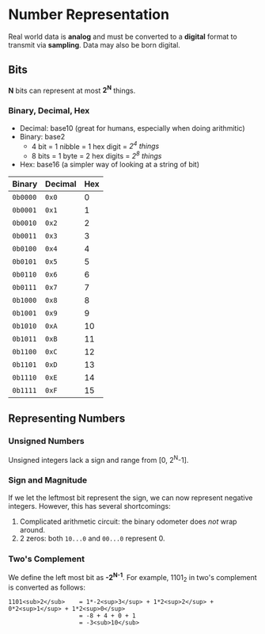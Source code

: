 # Number Representation
Real world data is **analog** and must be converted to a **digital** format to transmit via **sampling**. Data may also be born digital. 

## Bits
**N** bits can represent at most **2<sup>N</sup>** things. 

### Binary, Decimal, Hex

* Decimal: base10 (great for humans, especially when doing arithmitic)
* Binary: base2
	* 4 bit = 1 nibble = 1 hex digit = *2<sup>4</sup> things* 
	* 8 bits = 1 byte = 2 hex digits = *2<sup>8</sup> things* 
* Hex: base16 (a simpler way of looking at a string of bit)

Binary | Decimal | Hex
---|---|---
`0b0000`|`0x0`|0
`0b0001`|`0x1`|1
`0b0010`|`0x2`|2
`0b0011`|`0x3`|3
`0b0100`|`0x4`|4
`0b0101`|`0x5`|5
`0b0110`|`0x6`|6
`0b0111`|`0x7`|7
`0b1000`|`0x8`|8
`0b1001`|`0x9`|9
`0b1010`|`0xA`|10
`0b1011`|`0xB`|11
`0b1100`|`0xC`|12
`0b1101`|`0xD`|13
`0b1110`|`0xE`|14
`0b1111`|`0xF`|15

## Representing Numbers

### Unsigned Numbers
Unsigned integers lack a sign and range from [0, 2<sup>N</sup>-1].

### Sign and Magnitude
If we let the leftmost bit represent the sign, we can now represent negative integers. However, this has several shortcomings:
1. Complicated arithmetic circuit: the binary odometer does *not* wrap around.
2. 2 zeros: both `10...0` and `00...0` represent 0.

### Two's Complement
We define the left most bit as **-2<sup>N-1</sup>**. For example, 1101<sub>2</sub> in two's complement is converted as follows:
```
1101<sub>2</sub> 	= 1*-2<sup>3</sup> + 1*2<sup>2</sup> + 0*2<sup>1</sup> + 1*2<sup>0</sup>
					= -8 + 4 + 0 + 1
					= -3<sub>10</sub>
```